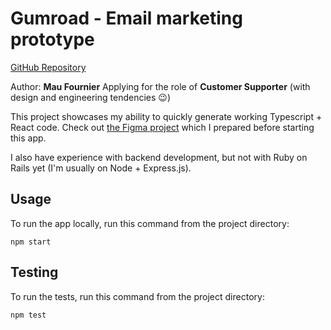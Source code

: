 # Gumroad - Email marketing prototype

[GitHub Repository](https://github.com/MauFrontier/gumroad-email-marketing)

Author: **Mau Fournier**
Applying for the role of **Customer Supporter** (with design and engineering tendencies 😉)

This project showcases my ability to quickly generate working Typescript + React code.  Check out [the Figma project](https://www.figma.com/file/brvBekodG186nNxzCUkKLu/Email-Marketing-Mockups) which I prepared before starting this app. 

I also have experience with backend development, but not with Ruby on Rails yet (I'm usually on Node + Express.js).

## Usage

To run the app locally, run this command from the project directory:

`npm start`

## Testing

To run the tests, run this command from the project directory:

`npm test`
